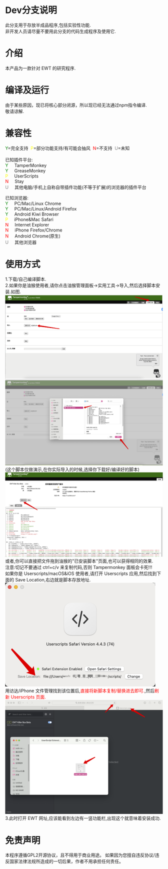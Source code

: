 # Dev分支说明
此分支用于存放半成品程序,包括实验性功能.<br>
非开发人员请尽量不要用此分支的代码生成程序及使用它.
# 介绍

本产品为一款针对 EWT 的研究程序.

# 编译及运行

由于某些原因，现已将核心部分闭源，所以现已经无法通过npm指令编译.<br>
敬请谅解.

[//]: # (可以通过以下命令进行编译:<br>)

[//]: # (Linux/macOS &#40;本人开发环境为 macOS&#41;)

[//]: # ()
[//]: # (```shell)

[//]: # (cd EWT-Killer-Box)

[//]: # (sudo npm install)

[//]: # (sudo npm run build)

[//]: # (```)

[//]: # ()
[//]: # (Windows:)

[//]: # ()
[//]: # (```shell)

[//]: # (cd EWT-Killer-Box)

[//]: # (npm install)

[//]: # (npm run build)

[//]: # (```)

[//]: # ()
[//]: # (编译后的脚本在源代码根目录中. 可以直接将其添加到油猴脚本中.)

# 兼容性

<span style="color: green">Y</span>=完全支持&nbsp;&nbsp;<span style="color: yellow">P</span>=部分功能支持/有可能会抽风&nbsp;&nbsp;<span style="color: red">N</span>=不支持&nbsp;&nbsp;<span style="color: gray">U</span>=未知<br><br>
已知插件平台:<br>
<span style="color: green">Y</span>&nbsp;&nbsp;&nbsp;&nbsp;&nbsp;TamperMonkey<br>
<span style="color: green">Y</span>&nbsp;&nbsp;&nbsp;&nbsp;&nbsp;GreaseMonkey<br>
<span style="color: yellow">P</span>&nbsp;&nbsp;&nbsp;&nbsp;&nbsp;UserScripts<br>
<span style="color: red">N</span>&nbsp;&nbsp;&nbsp;&nbsp;&nbsp;Stay<br>
<span style="color: gray">U</span>&nbsp;&nbsp;&nbsp;&nbsp;&nbsp;其他电脑/手机上自称自带插件功能(不等于扩展)的浏览器的插件平台<br>

已知浏览器:<br>
<span style="color: green">Y</span>&nbsp;&nbsp;&nbsp;&nbsp;&nbsp;PC/Mac/Linux Chrome<br>
<span style="color: green">Y</span>&nbsp;&nbsp;&nbsp;&nbsp;&nbsp;PC/Mac/Linux/Android Firefox<br>
<span style="color: green">Y</span>&nbsp;&nbsp;&nbsp;&nbsp;&nbsp;Android Kiwi Browser<br>
<span style="color: yellow">P</span>&nbsp;&nbsp;&nbsp;&nbsp;&nbsp;iPhone&Mac Safari<br>
<span style="color: red">N</span>&nbsp;&nbsp;&nbsp;&nbsp;&nbsp;Internet Explorer<br>
<span style="color: red">N</span>&nbsp;&nbsp;&nbsp;&nbsp;&nbsp;iPhone Firefox/Chrome<br>
<span style="color: red">N</span>&nbsp;&nbsp;&nbsp;&nbsp;&nbsp;Android Chrome(原生)<br>
<span style="color: gray">U</span>&nbsp;&nbsp;&nbsp;&nbsp;&nbsp;其他浏览器<br>

# 使用方式

1.下载/自己编译脚本.<br> 2.如果你是油猴使用者,请你点击油猴管理面板->实用工具->导入,然后选择脚本安装.如图.<br>
<img src="./readme_img/1.png"/>
<img src="./readme_img/2.png"/>
(这个脚本仅做演示,在你实际导入的时候,选择你下载好/编译好的脚本)
<img src="./readme_img/3.png"/>
或者,你可以直接把文件拖到油猴的"已安装脚本"页面,也可以获得相同的效果.<br>
注意:切记不要通过 ctrl+c/v 来复制代码,否则 Tampermonkey 面板会卡死!!!<br>
如果你是 Userscripts/macOS&iOS 使用者,请打开 Userscripts 应用,然后找到下面的 Save Location,右边就是脚本存放地址.<br>
<img src="./readme_img/4.png"><br>
用访达/iPhone 文件管理找到该位置后,<span style="color: red">直接将新脚本复制/替换进去即可.</span>,然后<span style="color: red">刷新 Userscripts 页面.</span><br>
<img src="./readme_img/5.png"> 3.此时打开 EWT 网址,应该能看到左边有一竖功能栏,出现这个就意味着安装成功.

# 免责声明
本程序遵循GPL2开源协议，且不得用于商业用途。
如果因为您擅自违反协议/违反国家法律法规所造成的一切后果，作者不用承担任何责任。